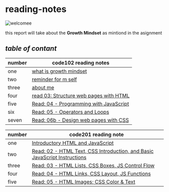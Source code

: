 # reading-notes
![welcomee](https://www.callcentrehelper.com/images/stories/2018/11/welcome-red-sign-760.png)

this report will take about the **Growth Mindset** as mintiond in the asignment 
## ***table of contant***
    
| number | code102 reading notes |
| -------|--------- |
| one | [what is growth mindset](file-1) |
| two | [reminder for m self](file-2) |
| three | [about me](file-3) |
| four | [read 03: Structure web pages with HTML](read03) |
| five | [Read: 04 - Programming with JavaScript](read04) |
| six | [Read: 05 - Operators and Loops](read05) |
| seven | [Read: 06b - Design web pages with CSS](read06) |


| number | code201 reading note |
| -------- | ---------- |
| one | [Introductory HTML and JavaScript](read201-01) |
| two | [Read: 02 - HTML Text, CSS Introduction, and Basic JavaScript Instructions](read201-02) |
| three | [Read: 03 - HTML Lists, CSS Boxes, JS Control Flow](read201-03) |
| four | [Read: 04 - HTML Links, CSS Layout, JS Functions](read201-04) |
| five | [Read: 05 - HTML Images; CSS Color & Text](read201-05) |